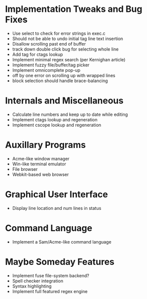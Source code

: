 # Implementation Tweaks and Bug Fixes

* Use select to check for error strings in exec.c
* Should not be able to undo initial tag line text insertion
* Disallow scrolling past end of buffer
* track down double click bug for selecting whole line
* Add tag for ctags lookup
* Implement minimal regex search (per Kernighan article)
* Implement fuzzy file/buffer/tag picker
* Implement omnicomplete pop-up
* off by one error on scrolling up with wrapped lines
* block selection should handle brace-balancing

# Internals and Miscellaneous

* Calculate line numbers and keep up to date while editing
* Implement ctags lookup and regeneration
* Implement cscope lookup and regeneration

# Auxillary Programs

* Acme-like window manager
* Win-like terminal emulator
* File browser
* Webkit-based web browser

# Graphical User Interface

* Display line location and num lines in status

# Command Language

* Implement a Sam/Acme-like command language

# Maybe Someday Features

* Implement fuse file-system backend?
* Spell checker integration
* Syntax highlighting
* Implement full featured regex engine
